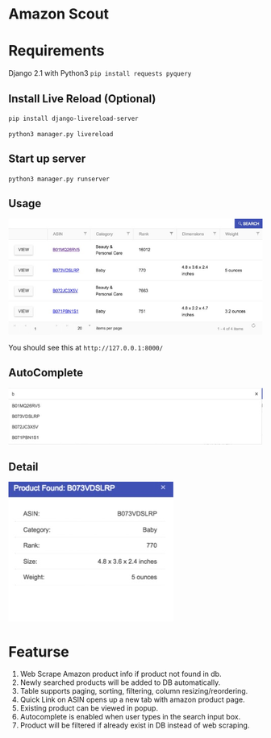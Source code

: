 # Amazon Scout

# Requirements
Django 2.1 with Python3
`pip install requests pyquery`

## Install Live Reload (Optional)
`pip install django-livereload-server`

`python3 manager.py livereload`

## Start up server
`python3 manager.py runserver`

## Usage

![picture alt](https://github.com/joeytall/scout/blob/master/static/imgs/table.jpg)

You should see this at  `http://127.0.0.1:8000/`

## AutoComplete

![picture alt](https://github.com/joeytall/scout/blob/master/static/imgs/autocomplete.jpg)

## Detail

![picture alt](https://github.com/joeytall/scout/blob/master/static/imgs/detail.jpg)

# Featurse
1. Web Scrape Amazon product info if product not found in db.
2. Newly searched products will be added to DB automatically.
3. Table supports paging, sorting, filtering, column resizing/reordering.
4. Quick Link on ASIN opens up a new tab with amazon product page.
5. Existing product can be viewed in popup.
6. Autocomplete is enabled when user types in the search input box.
7. Product will be filtered if already exist in DB instead of web scraping.
